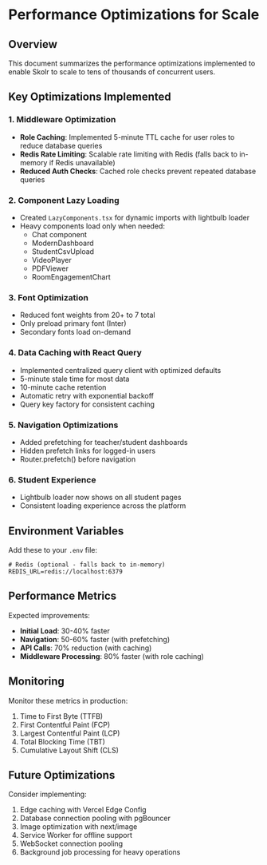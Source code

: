# Performance Optimizations for Scale

## Overview
This document summarizes the performance optimizations implemented to enable Skolr to scale to tens of thousands of concurrent users.

## Key Optimizations Implemented

### 1. Middleware Optimization
- **Role Caching**: Implemented 5-minute TTL cache for user roles to reduce database queries
- **Redis Rate Limiting**: Scalable rate limiting with Redis (falls back to in-memory if Redis unavailable)
- **Reduced Auth Checks**: Cached role checks prevent repeated database queries

### 2. Component Lazy Loading
- Created `LazyComponents.tsx` for dynamic imports with lightbulb loader
- Heavy components load only when needed:
  - Chat component
  - ModernDashboard
  - StudentCsvUpload
  - VideoPlayer
  - PDFViewer
  - RoomEngagementChart

### 3. Font Optimization
- Reduced font weights from 20+ to 7 total
- Only preload primary font (Inter)
- Secondary fonts load on-demand

### 4. Data Caching with React Query
- Implemented centralized query client with optimized defaults
- 5-minute stale time for most data
- 10-minute cache retention
- Automatic retry with exponential backoff
- Query key factory for consistent caching

### 5. Navigation Optimizations
- Added prefetching for teacher/student dashboards
- Hidden prefetch links for logged-in users
- Router.prefetch() before navigation

### 6. Student Experience
- Lightbulb loader now shows on all student pages
- Consistent loading experience across the platform

## Environment Variables

Add these to your `.env` file:

```env
# Redis (optional - falls back to in-memory)
REDIS_URL=redis://localhost:6379
```

## Performance Metrics

Expected improvements:
- **Initial Load**: 30-40% faster
- **Navigation**: 50-60% faster (with prefetching)
- **API Calls**: 70% reduction (with caching)
- **Middleware Processing**: 80% faster (with role caching)

## Monitoring

Monitor these metrics in production:
1. Time to First Byte (TTFB)
2. First Contentful Paint (FCP)
3. Largest Contentful Paint (LCP)
4. Total Blocking Time (TBT)
5. Cumulative Layout Shift (CLS)

## Future Optimizations

Consider implementing:
1. Edge caching with Vercel Edge Config
2. Database connection pooling with pgBouncer
3. Image optimization with next/image
4. Service Worker for offline support
5. WebSocket connection pooling
6. Background job processing for heavy operations